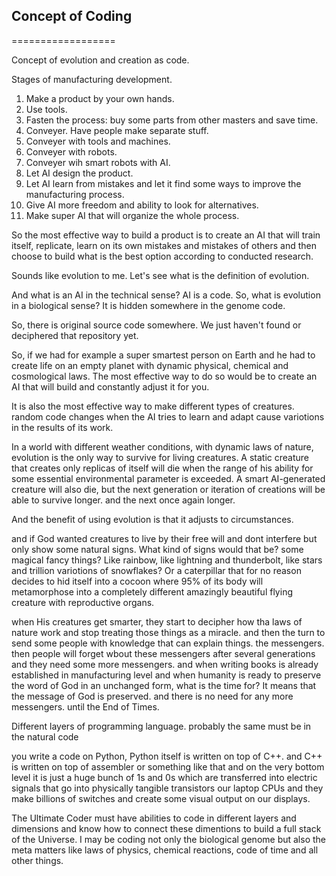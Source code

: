

## Concept of Coding
==================
<style>
  code {
    white-space : pre-wrap !important;
    word-break: break-word;
  }
</style>



Concept of evolution and creation as code.

Stages of manufacturing development.
1. Make a product by your own hands.
2. Use tools.
3. Fasten the process: buy some parts from other masters and save time.
4. Conveyer. Have people make separate stuff.
5. Conveyer with tools and machines.
6. Conveyer with robots.
7. Conveyer wih smart robots with AI.
8. Let AI design the product.
9. Let AI learn from mistakes and let it find some ways to improve the manufacturing process.
10. Give AI more freedom and ability to look for alternatives.
11. Make super AI that will organize the whole process.

So the most effective way to build a product is to create an AI that will train itself, replicate, learn on its own mistakes and mistakes of others and then choose to build what is the best option according to conducted research.

Sounds like evolution to me. Let's see what is the definition of evolution.

And what is an AI in the technical sense? AI is a code.
So, what is evolution in a biological sense? It is hidden somewhere in the genome code.

So, there is original source code somewhere. We just haven't found or deciphered that repository yet.

So, if we had for example a super smartest person on Earth and he had to create life on an empty planet with dynamic physical, chemical and cosmological laws. The most effective way to do so would be to create an AI that will build and constantly adjust it for you.

It is also the most effective way to make different types of creatures. random code changes when the AI tries to learn and adapt cause variotions in the results of its work.

In a world with different weather conditions, with dynamic laws of nature, evolution is the only way to survive for living creatures. A static creature that creates only replicas of itself will die when the range of his ability for some essential environmental parameter is exceeded. A smart AI-generated creature will also die, but the next generation or iteration of creations will be able to survive longer. and the next once again longer.

And the benefit of using evolution is that it adjusts to circumstances.

and if God wanted creatures to live by their free will and dont interfere but only show some natural signs. What kind of signs would that be? some magical fancy things? Like rainbow, like lightning and thunderbolt, like stars and trillion variotions of snowflakes? Or a caterpillar that for no reason decides to hid itself into a cocoon where 95% of its body will metamorphose into a completely different amazingly beautiful flying creature with reproductive organs.

when His creatures get smarter, they start to decipher how tha laws of nature work and stop treating those things as a miracle. 
and then the turn to send some people with knowledge that can explain things. the messengers. then people will forget wbout these messengers after several generations and they need some more messengers. and when writing books is already established in manufacturing level and when humanity is ready to preserve the word of God in an unchanged form, what is the time for?
It means that the message of God is preserved. and there is no need for any more messengers.
until the End of Times.


Different layers of programming language.
probably the same must be in the natural code

you write a code on Python, Python itself is written on top of C++.
and C++ is written on top of assembler or something like that and on the very bottom level it is just a huge bunch of 1s and 0s which are transferred into electric signals that go into physically tangible transistors our laptop CPUs and they make billions of switches and create some visual output on our displays.

The Ultimate Coder must have abilities to code in different layers and dimensions and know how to connect these dimentions to build a full stack of the Universe. I may be coding not only the biological genome but also the meta matters like laws of physics, chemical reactions, code of time and all other things.
